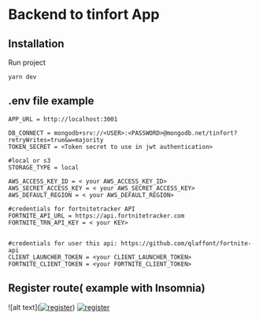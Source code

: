 # Backend to tinfort App

## Installation

Run project 

```
yarn dev
```

## .env file example

```
APP_URL = http://localhost:3001

DB_CONNECT = mongodb+srv://<USER>:<PASSWORD>@mongodb.net/tinfort?retryWrites=true&w=majority
TOKEN_SECRET = <Token secret to use in jwt authentication>

#local or s3
STORAGE_TYPE = local                   

AWS_ACCESS_KEY_ID = < your AWS_ACCESS_KEY_ID>
AWS_SECRET_ACCESS_KEY = < your AWS_SECRET_ACCESS_KEY>
AWS_DEFAULT_REGION = < your AWS_DEFAULT_REGION>

#credentials for fortnitetracker API
FORTNITE_API_URL = https://api.fortnitetracker.com
FORTNITE_TRN_API_KEY = < your KEY>


#credentials for user this api: https://github.com/qlaffont/fortnite-api
CLIENT_LAUNCHER_TOKEN = <your CLIENT_LAUNCHER_TOKEN>
FORTNITE_CLIENT_TOKEN = <your FORTNITE_CLIENT_TOKEN>
```

## Register route( example with Insomnia)
![alt text](<a href="https://ibb.co/DgqYJ1b"><img src="https://i.ibb.co/0VwK7nX/register.png" alt="register" border="0"></a>)
<a href="https://ibb.co/DgqYJ1b"><img src="https://i.ibb.co/0VwK7nX/register.png" alt="register" border="0"></a>